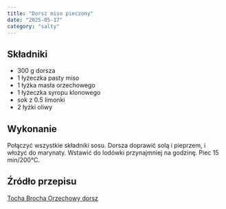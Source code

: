 ```yaml
---
title: "Dorsz miso pieczony"
date: "2025-05-17"
category: "salty"
---
```


## Składniki

- 300 g dorsza
- 1 łyżeczka pasty miso
- 1 łyżka masła orzechowego
- 1 łyżeczka syropu klonowego
- sok z 0.5 limonki
- 2 łyżki oliwy


## Wykonanie

Połączyć wszystkie składniki sosu. Dorsza doprawić solą i pieprzem, i włożyć do marynaty. Wstawić do lodówki przynajmniej na godzinę.
Piec 15 min/200°C.


## Źródło przepisu

[Tocha Brocha Orzechowy dorsz](https://www.instagram.com/reel/C3THL0Rsk0C/)
